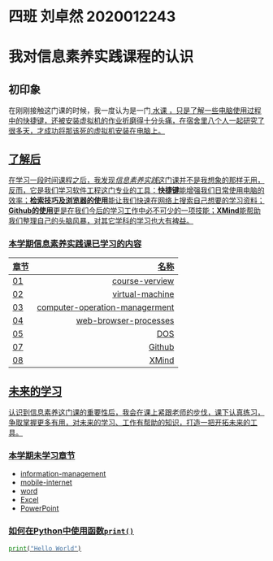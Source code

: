 # 四班 刘卓然 2020012243  
# 我对信息素养实践课程的认识  
## 初印象  
在刚刚接触这门课的时候，我一度认为是一门<u> 水课 <u>，只是了解一些电脑使用过程中的快捷键，还被安装虚拟机的作业折磨得十分头痛，在宿舍里八个人一起研究了很多天，才成功将那该死的虚拟机安装在电脑上。  
## 了解后  
在学习一段时间课程之后，我发现*信息素养实践*这门课并不是我想象的那样无用，反而，它是我们学习软件工程这门专业的工具：**快捷键**能增强我们日常使用电脑的效率；**检索技巧及浏览器的使用**能让我们快速在网络上搜索自己想要的[学习资料](https://www.csdn.net/)；**Github的使用**更是在我们今后的学习工作中必不可少的一项技能；**XMind**能帮助我们整理自己的头脑风暴，对其它学科的学习也大有裨益。  
### 本学期信息素养实践课已学习的内容  
|章节|名称|
|:-|-:|
|01|course-verview|
|02|virtual-machine|
|03|computer-operation-managerment|
|04|web-browser-processes|
|05|DOS|
|07|Github|
|08|XMind|  

## 未来的学习  
认识到信息素养这门课的重要性后，我会在课上紧跟老师的步伐，课下认真练习，争取掌握更多有用，对未来的学习、工作有帮助的知识，打造一把开拓未来的工具。  
### 本学期未学习章节  
- information-management
- mobile-internet
- word
- Excel
- PowerPoint  
### 如何在Python中使用函数`print()`  
```python
print("Hello World")
```


